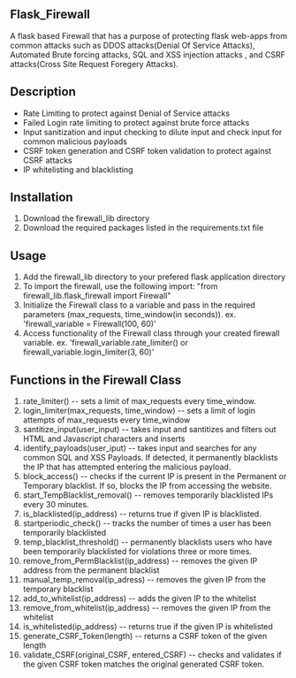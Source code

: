 ## Flask_Firewall

A flask based Firewall that has a purpose of protecting flask web-apps from common attacks such as DDOS attacks(Denial Of Service Attacks), Automated Brute forcing attacks, SQL and XSS injection attacks , and CSRF attacks(Cross Site Request Foregery Attacks).

## Description
- Rate Limiting to protect against Denial of Service attacks
- Failed Login rate limiting to protect against brute force attacks
- Input sanitization and input checking to dilute input and check input for common malicious payloads
- CSRF token generation and CSRF token validation to protect against CSRF attacks
- IP whitelisting and blacklisting


## Installation 
1. Download the firewall_lib directory
2. Download the required packages listed in the requirements.txt file


## Usage
1. Add the firewall_lib directory to your prefered flask application directory
2. To import the firewall, use the following import: "from firewall_lib.flask_firewall import Firewall"
3. Initialize the Firewall class to a variable and pass in the required parameters (max_requests, time_window(in seconds)). ex. 'firewall_variable = Firewall(100, 60)'
4. Access functionality of the Firewall class through your created firewall variable. ex. 'firewall_variable.rate_limiter() or firewall_variable.login_limiter(3, 60)'

## Functions in the Firewall Class

1. rate_limiter() -- sets a limit of max_requests every time_window.
2. login_limiter(max_requests, time_window) -- sets a limit of login attempts of max_requests every time_window
3. santitize_input(user_input) -- takes input and santitizes and filters out HTML and Javascript characters and inserts
4. identify_payloads(user_iput) -- takes input and searches for any common SQL and XSS Payloads. If detected, it permanently blacklists the IP that has attempted entering the malicious payload.
5. block_access() -- checks if the current IP is present in the Permanent or Temporary blacklist. If so, blocks the IP from accessing the website.
6. start_TempBlacklist_removal() -- removes temporarily blacklisted IPs every 30 minutes. 
7. is_blacklisted(ip_address) -- returns true if given IP is blacklisted.
8. startperiodic_check() -- tracks the number of times a user has been temporarily blacklisted
9. temp_blacklist_threshold() -- permanently blacklists users who have been temporarily blacklisted for violations three or more times. 
10. remove_from_PermBlacklist(ip_address) -- removes the given IP address from the permanent blacklist
11. manual_temp_removal(ip_adress) -- removes the given IP from the temporary blacklist
12. add_to_whitelist(ip_address) -- adds the given IP to the whitelist
13. remove_from_whitelist(ip_address) -- removes the given IP from the whitelist
14. is_whitelisted(ip_address) -- returns true if the given IP is whitelisted
15. generate_CSRF_Token(length) -- returns a CSRF token of the given length 
16. validate_CSRF(original_CSRF, entered_CSRF) -- checks and validates if the given CSRF token matches the original generated CSRF token.












